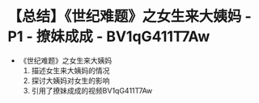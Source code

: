 # 【总结】《世纪难题》之女生来大姨妈 - P1 - 撩妹成成 - BV1qG411T7Aw

-   《世纪难题》之女生来大姨妈
    1.  描述女生来大姨妈的情况
    2.  探讨大姨妈对女生的影响
    3.  引用了撩妹成成的视频BV1qG411T7Aw
